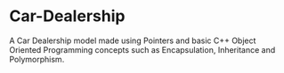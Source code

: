 # Car-Dealership
A Car Dealership model made using Pointers and basic C++ Object Oriented Programming concepts such as Encapsulation, Inheritance and Polymorphism. 

